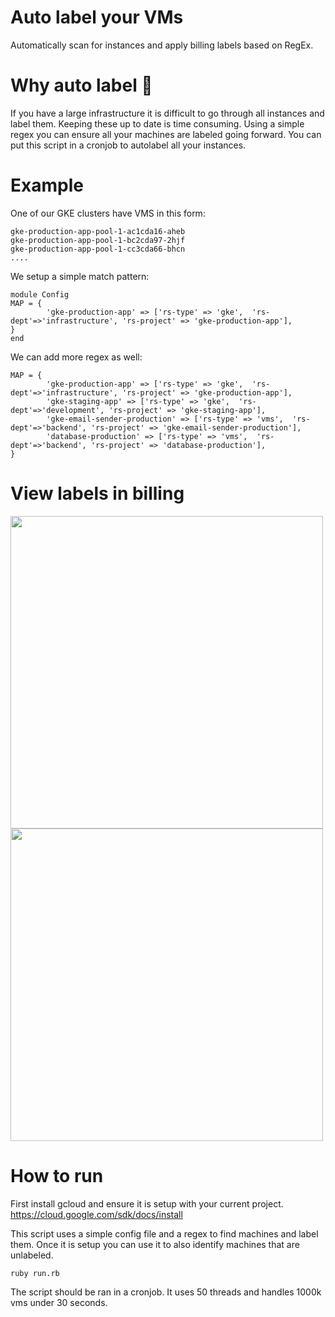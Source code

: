 # Auto label your VMs

Automatically scan for instances and apply billing labels based on RegEx.

# Why auto label 💸

If you have a large infrastructure it is difficult to go through all instances and label them.  Keeping these up to date is time consuming.  Using a simple regex you can ensure all your machines are labeled going forward.  You can put this script in a cronjob to autolabel all your instances. 

# Example


One of our GKE clusters have VMS in this form: 
```
gke-production-app-pool-1-ac1cda16-aheb 
gke-production-app-pool-1-bc2cda97-2hjf 
gke-production-app-pool-1-cc3cda66-bhcn 
....
```

We setup a simple match pattern: 
```
module Config
MAP = {
        'gke-production-app' => ['rs-type' => 'gke',  'rs-dept'=>'infrastructure', 'rs-project' => 'gke-production-app'],
}
end
```

We can add more regex as well: 
```
MAP = {
        'gke-production-app' => ['rs-type' => 'gke',  'rs-dept'=>'infrastructure', 'rs-project' => 'gke-production-app'],
        'gke-staging-app' => ['rs-type' => 'gke',  'rs-dept'=>'development', 'rs-project' => 'gke-staging-app'],
        'gke-email-sender-production' => ['rs-type' => 'vms',  'rs-dept'=>'backend', 'rs-project' => 'gke-email-sender-production'],
        'database-production' => ['rs-type' => 'vms',  'rs-dept'=>'backend', 'rs-project' => 'database-production'],         
}
```

# View labels in billing 

<img src='https://i.imgur.com/KxnXtja.png' width='500px'>
<br>
<img src='https://i.imgur.com/OIRKK1X.png' width='500px'>

# How to run 

First install gcloud and ensure it is setup with your current project. https://cloud.google.com/sdk/docs/install

This script uses a simple config file and a regex to find machines and label them.  Once it is setup you can use it to also identify machines that are unlabeled. 



```
ruby run.rb 

```

The script should be ran in a cronjob.  It uses 50 threads and handles 1000k vms under 30 seconds. 


